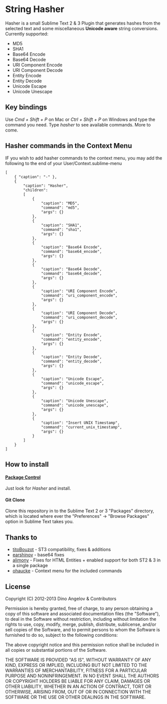 # String Hasher

Hasher is a small Sublime Text 2 & 3 Plugin that generates hashes from the selected text and some miscellaneous **Unicode aware** string conversions. Currently supported:

* MD5
* SHA1
* Base64 Encode
* Base64 Decode
* URI Component Encode
* URI Component Decode
* Entity Encode
* Entity Decode
* Unicode Escape
* Unicode Unescape

## Key bindings

Use _Cmd + Shift + P_ on Mac or _Ctrl + Shift + P_ on Windows and type the command you need. Type _hasher_ to see available commands. More to come.

## Hasher commands in the Context Menu

IF you wish to add hasher commands to the context menu, you may add the following to the end of your User/Context.sublime-menu

```
[
	{ "caption": "-" },
	{
		"caption": "Hasher",
		"children":
		[
			{
				"caption": "MD5",
				"command": "md5",
				"args": {}
			},
			{
				"caption": "SHA1",
				"command": "sha1",
				"args": {}
			},
			{
				"caption": "Base64 Encode",
				"command": "base64_encode",
				"args": {}
			},
			{
				"caption": "Base64 Decode",
				"command": "base64_decode",
				"args": {}
			},
			{
				"caption": "URI Component Encode",
				"command": "uri_component_encode",
				"args": {}
			},
			{
				"caption": "URI Component Decode",
				"command": "uri_component_decode",
				"args": {}
			},
			{
				"caption": "Entity Encode",
				"command": "entity_encode",
				"args": {}
			},
			{
				"caption": "Entity Decode",
				"command": "entity_decode",
				"args": {}
			},
			{
				"caption": "Unicode Escape",
				"command": "unicode_escape",
				"args": {}
			},
			{
				"caption": "Unicode Unescape",
				"command": "unicode_unescape",
				"args": {}
			},
			{
				"caption": "Insert UNIX Timestamp",
				"command": "current_unix_timestamp",
				"args": {}
			}
		]
	}
]
```

## How to install
#### [Package Control](https://github.com/wbond/sublime_package_control)
Just look for _Hasher_ and install.

#### Git Clone
Clone this repository in to the Sublime Text 2 or 3 "Packages" directory, which is located where ever the
"Preferences" -> "Browse Packages" option in Sublime Text takes you.

## Thanks to
- [titoBouzot](https://github.com/titoBouzout) - ST3 compatibility, fixes & additions
- [earshinov](https://github.com/earshinov) - base64 fixes
- [alimony](https://github.com/alimony) - Fixes for HTML Entities + enabled support for both ST2 & 3 in a single package
- [ohaucke](https://github.com/ohaucke) - Context menu for the included commands

## License
Copyright (C) 2012-2013 Dino Angelov & Contributors

Permission is hereby granted, free of charge, to any person obtaining a copy of
this software and associated documentation files (the "Software"), to deal in
the Software without restriction, including without limitation the rights to
use, copy, modify, merge, publish, distribute, sublicense, and/or sell copies
of the Software, and to permit persons to whom the Software is furnished to do
so, subject to the following conditions:

The above copyright notice and this permission notice shall be included in all
copies or substantial portions of the Software.

THE SOFTWARE IS PROVIDED "AS IS", WITHOUT WARRANTY OF ANY KIND, EXPRESS OR
IMPLIED, INCLUDING BUT NOT LIMITED TO THE WARRANTIES OF MERCHANTABILITY,
FITNESS FOR A PARTICULAR PURPOSE AND NONINFRINGEMENT. IN NO EVENT SHALL THE
AUTHORS OR COPYRIGHT HOLDERS BE LIABLE FOR ANY CLAIM, DAMAGES OR OTHER
LIABILITY, WHETHER IN AN ACTION OF CONTRACT, TORT OR OTHERWISE, ARISING FROM,
OUT OF OR IN CONNECTION WITH THE SOFTWARE OR THE USE OR OTHER DEALINGS IN THE
SOFTWARE.
